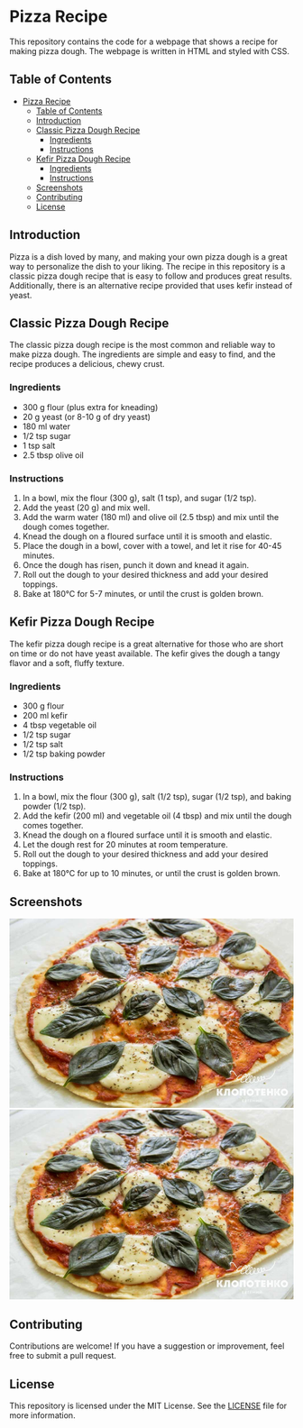 # Pizza Recipe

This repository contains the code for a webpage that shows a recipe for making pizza dough. The webpage is written in HTML and styled with CSS.

## Table of Contents

- [Pizza Recipe](#pizza-recipe)
  - [Table of Contents](#table-of-contents)
  - [Introduction](#introduction)
  - [Classic Pizza Dough Recipe](#classic-pizza-dough-recipe)
    - [Ingredients](#ingredients)
    - [Instructions](#instructions)
  - [Kefir Pizza Dough Recipe](#kefir-pizza-dough-recipe)
    - [Ingredients](#ingredients-1)
    - [Instructions](#instructions-1)
  - [Screenshots](#screenshots)
  - [Contributing](#contributing)
  - [License](#license)

## Introduction

Pizza is a dish loved by many, and making your own pizza dough is a great way to personalize the dish to your liking. The recipe in this repository is a classic pizza dough recipe that is easy to follow and produces great results. Additionally, there is an alternative recipe provided that uses kefir instead of yeast.

## Classic Pizza Dough Recipe

The classic pizza dough recipe is the most common and reliable way to make pizza dough. The ingredients are simple and easy to find, and the recipe produces a delicious, chewy crust.

### Ingredients

- 300 g flour (plus extra for kneading)
- 20 g yeast (or 8-10 g of dry yeast)
- 180 ml water
- 1/2 tsp sugar
- 1 tsp salt
- 2.5 tbsp olive oil

### Instructions

1. In a bowl, mix the flour (300 g), salt (1 tsp), and sugar (1/2 tsp).
2. Add the yeast (20 g) and mix well.
3. Add the warm water (180 ml) and olive oil (2.5 tbsp) and mix until the dough comes together.
4. Knead the dough on a floured surface until it is smooth and elastic.
5. Place the dough in a bowl, cover with a towel, and let it rise for 40-45 minutes.
6. Once the dough has risen, punch it down and knead it again.
7. Roll out the dough to your desired thickness and add your desired toppings.
8. Bake at 180°C for 5-7 minutes, or until the crust is golden brown.

## Kefir Pizza Dough Recipe

The kefir pizza dough recipe is a great alternative for those who are short on time or do not have yeast available. The kefir gives the dough a tangy flavor and a soft, fluffy texture.

### Ingredients

- 300 g flour
- 200 ml kefir
- 4 tbsp vegetable oil
- 1/2 tsp sugar
- 1/2 tsp salt
- 1/2 tsp baking powder

### Instructions

1. In a bowl, mix the flour (300 g), salt (1/2 tsp), sugar (1/2 tsp), and baking powder (1/2 tsp).
2. Add the kefir (200 ml) and vegetable oil (4 tbsp) and mix until the dough comes together.
3. Knead the dough on a floured surface until it is smooth and elastic.
4. Let the dough rest for 20 minutes at room temperature.
5. Roll out the dough to your desired thickness and add your desired toppings.
6. Bake at 180°C for up to 10 minutes, or until the crust is golden brown.

## Screenshots

![Screen One](./assets/img/Pizza-s-tomatom_siteWeb.jpg)
![Screen Two](./assets/img/Pizza-s-tomatom_siteWeb.jpg)

## Contributing

Contributions are welcome! If you have a suggestion or improvement, feel free to submit a pull request.

## License

This repository is licensed under the MIT License. See the [LICENSE](LICENSE) file for more information.
